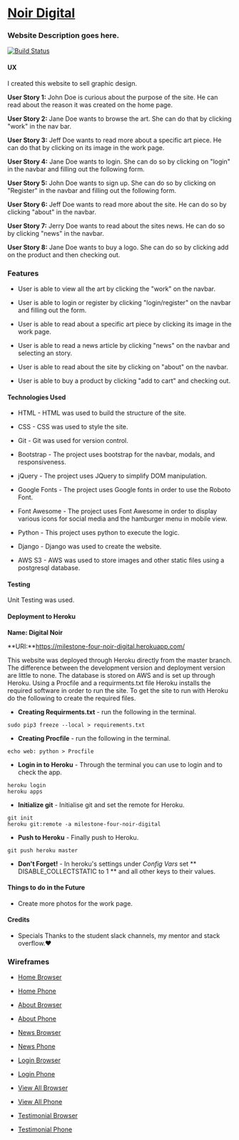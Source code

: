 # [Noir Digital](https://milestone-four-noir-digital.herokuapp.com/)

### Website Description goes here.

[![Build Status](https://travis-ci.org/thestarvingcoder/Milestone-4-Fullstack-Website.svg?branch=master)](https://travis-ci.org/thestarvingcoder/Milestone-4-Fullstack-Website)


#### UX

I created this website to sell graphic design.

**User Story 1:**
John Doe is curious about the purpose of the site. He can read about the reason it was created on the home page.

**User Story 2:**
Jane Doe wants to browse the art. She can do that by clicking "work" in the nav bar.

**User Story 3:**
Jeff Doe wants to read more about a specific art piece. He can do that by clicking on its image in the work page.

**User Story 4:**
Jane Doe wants to login. She can do so by clicking on "login" in the navbar and filling out the following form.

**User Story 5:**
John Doe wants to sign up. She can do so by clicking on "Register" in the navbar and filling out the following form.

**User Story 6:**
Jeff Doe wants to read more about the site. He can do so by clicking "about" in the navbar.

**User Story 7:**
Jerry Doe wants to read about the sites news. He can do so by clicking "news" in the navbar.

**User Story 8:**
Jane Doe wants to buy a logo. She can do so by clicking add on the product and then checking out.

### Features

- User is able to view all the art by clicking the "work" on the navbar.

- User is able to login or register by clicking "login/register" on the navbar and filling out the form.

- User is able to read about a specific art piece by clicking its image in the work page. 

- User is able to read a news article by clicking "news" on the navbar and selecting an story.

- User is able to read about the site by clicking on "about" on the navbar.

- User is able to buy a product by clicking "add to cart" and checking out.


#### Technologies Used

- HTML - HTML was used to build the structure of the site.

- CSS - CSS was used to style the site.

- Git - Git was used for version control.

- Bootstrap - The project uses bootstrap for the navbar, modals, and responsiveness.

- jQuery - The project uses JQuery to simplify DOM manipulation.

- Google Fonts - The project uses Google fonts in order to use the Roboto Font.

- Font Awesome - The project uses Font Awesome in order to display various icons for social media and the hamburger menu in mobile view.

- Python - This project uses python to execute the logic.

- Django - Django was used to create the website.

- AWS S3 - AWS was used to store images and other static files using a postgresql database.

#### Testing

Unit Testing was used.

#### Deployment to Heroku

**Name: Digital Noir**

**URI:**https://milestone-four-noir-digital.herokuapp.com/

This website was deployed through Heroku directly from the master branch.  The difference between the development version and deployment version are little to none. The database is stored on AWS and is set up through Heroku. Using a Procfile and a requirments.txt file Heroku installs the required software in order to run the site. To get the site to run with Heroku do the following to create the required files.

- **Creating Requirments.txt** - run the following in the terminal.
 ``` 
sudo pip3 freeze --local > requirements.txt
 ```

- **Creating Procfile** - run the following in the terminal.
```
echo web: python > Procfile 
```
- **Login in to Heroku** - Through the terminal you can use to login and to check the app.
```
heroku login
heroku apps
```
 - **Initialize git** - Initialise git and set the remote for Heroku.
```
git init
heroku git:remote -a milestone-four-noir-digital
```
- **Push to Heroku** - Finally push to Heroku.
```
git push heroku master
```
- **Don't Forget!** - In heroku's settings under *Config Vars* set ** DISABLE_COLLECTSTATIC to 1 ** and all other keys to their values.



#### Things to do in the Future

- Create more photos for the work page.

#### Credits

- Specials Thanks to the student slack channels, my mentor and stack overflow.❤️

### Wireframes

- [Home Browser](https://milestone-four-noir-digital.s3.us-east-2.amazonaws.com/static/wireframes/Home-Browser.png)

- [Home Phone](https://milestone-four-noir-digital.s3.us-east-2.amazonaws.com/static/wireframes/Home-Phone.png)

- [About Browser](https://milestone-four-noir-digital.s3.us-east-2.amazonaws.com/static/wireframes/About-Browser.png) 

- [About Phone](https://milestone-four-noir-digital.s3.us-east-2.amazonaws.com/static/wireframes/About-Phone.png) 
 
- [News Browser](https://milestone-four-noir-digital.s3.us-east-2.amazonaws.com/static/wireframes/News-Browser.png) 
 
- [News Phone](https://milestone-four-noir-digital.s3.us-east-2.amazonaws.com/static/wireframes/News-Phone.png) 

- [Login Browser](https://milestone-four-noir-digital.s3.us-east-2.amazonaws.com/static/wireframes/Login-Browser.png)

- [Login Phone](https://milestone-four-noir-digital.s3.us-east-2.amazonaws.com/static/wireframes/Login-Phone.png) 

- [View All Browser](https://milestone-four-noir-digital.s3.us-east-2.amazonaws.com/static/wireframes/View-all-Browser.png)

- [View All Phone](https://milestone-four-noir-digital.s3.us-east-2.amazonaws.com/static/wireframes/View-all-Phone.png) 

- [Testimonial Browser](https://milestone-four-noir-digital.s3.us-east-2.amazonaws.com/static/wireframes/Testimonial-Browser.png)

- [Testimonial Phone](https://milestone-four-noir-digital.s3.us-east-2.amazonaws.com/static/wireframes/Testimonial-Phone.png) 